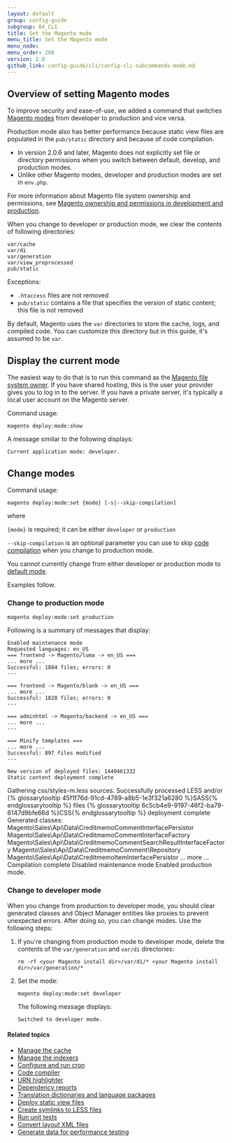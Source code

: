 ```yaml
---
layout: default
group: config-guide 
subgroup: 04_CLI
title: Set the Magento mode
menu_title: Set the Magento mode
menu_node: 
menu_order: 200
version: 2.0
github_link: config-guide/cli/config-cli-subcommands-mode.md
---
```


<h2 id="config-mode-over">Overview of setting Magento modes</h2>
To improve security and ease-of-use, we added a command that switches <a href="{{page.baseurl}}config-guide/bootstrap/magento-modes.html">Magento modes</a> from developer to production and vice versa. 

Production mode also has better performance because static view files are populated in the `pub/static` directory and because of code compilation.

<div class="bs-callout bs-callout-info" id="info">
	<ul><li>In version 2.0.6 and later, Magento does not explicitly set file or directory permissions when you switch between default, develop, and production modes.</li>
		<li>Unlike other Magento modes, developer and production modes are set in <code>env.php</code>.</li></ul>
</div>

For more information about Magento file system ownership and permissions, see [Magento ownership and permissions in development and production]({{page.baseurl}}config-guide/prod/prod_file-sys-perms.html).

When you change to developer or production mode, we clear the contents of following directories:

	var/cache
	var/di
	var/generation
	var/view_preprocessed
	pub/static

Exceptions:

*	`.htaccess` files are not removed
*	`pub/static` contains a file that specifies the version of static content; this file is not removed

<div class="bs-callout bs-callout-info" id="info">
<span class="glyphicon-class">
  <p>By default, Magento uses the <code>var</code> directories to store the cache, logs, and compiled code. You can customize this directory but in this guide, it's assumed to be <code>var</code>.</p></span>
</div>

<h2 id="config-mode-show">Display the current mode</h2>
The easiest way to do that is to run this command as the <a href="{{page.baseurl}}install-gde/prereq/file-sys-perms-over.html">Magento file system owner</a>. If you have shared hosting, this is the user your provider gives you to log in to the server. If you have a private server, it's typically a local user account on the Magento server.

Command usage:

	magento deploy:mode:show

A message similar to the following displays:

	Current application mode: developer.

<h2 id="config-mode-change">Change modes</h2>
Command usage:

	magento deploy:mode:set {mode} [-s|--skip-compilation]

where 

`{mode}` is required; it can be either `developer` or `production`

`--skip-compilation` is an optional parameter you can use to skip <a href="{{page.baseurl}}config-guide/cli/config-cli-subcommands-compiler.html">code compilation</a> when you change to production mode.

<div class="bs-callout bs-callout-info" id="info">
	<p>You cannot currently change from either developer or production mode to <a href="{{ page.baseurl }}config-guide/bootstrap/magento-modes.html#mode-default">default mode</a>.</p>
</div>

Examples follow.

### Change to production mode

	magento deploy:mode:set production

Following is a summary of messages that display:

	Enabled maintenance mode
	Requested languages: en_US
	=== frontend -> Magento/luma -> en_US ===
	... more ...
	Successful: 1884 files; errors: 0
	---

	=== frontend -> Magento/blank -> en_US ===
	... more ...
	Successful: 1828 files; errors: 0
	---

	=== adminhtml -> Magento/backend -> en_US ===
	... more ...
	---

	=== Minify templates ===
	... more ...
	Successful: 897 files modified
	---

	New version of deployed files: 1440461332
	Static content deployment complete
Gathering css/styles-m.less sources.
Successfully processed LESS and/or {% glossarytooltip 45f1f76d-91cd-4789-a8b5-1e3f321a6280 %}SASS{% endglossarytooltip %} files
{% glossarytooltip 6c5cb4e9-9197-46f2-ba79-6147d9bfe66d %}CSS{% endglossarytooltip %} deployment complete
Generated classes:
        Magento\Sales\Api\Data\CreditmemoCommentInterfacePersistor
        Magento\Sales\Api\Data\CreditmemoCommentInterfaceFactory
        Magento\Sales\Api\Data\CreditmemoCommentSearchResultInterfaceFactory
        Magento\Sales\Api\Data\CreditmemoComment\Repository
        Magento\Sales\Api\Data\CreditmemoItemInterfacePersistor
        ... more ...
	Compilation complete
	Disabled maintenance mode
	Enabled production mode.

### Change to developer mode
When you change from production to developer mode, you should clear generated classes and Object Manager entities like proxies to prevent unexpected errors. After doing so, you can change modes. Use the following steps:

1.	If you're changing from production mode to developer mode, delete the contents of the `var/generation` and `var/di` directories:

		rm -rf <your Magento install dir>/var/di/* <your Magento install dir>/var/generation/* 

2.	Set the mode:

		magento deploy:mode:set developer

	The following message displays:

		Switched to developer mode.

#### Related topics

*	<a href="{{page.baseurl}}config-guide/cli/config-cli-subcommands-cache.html">Manage the cache</a>
*	<a href="{{page.baseurl}}config-guide/cli/config-cli-subcommands-index.html">Manage the indexers</a>
*	<a href="{{page.baseurl}}config-guide/cli/config-cli-subcommands-cron.html">Configure and run cron</a>
*	<a href="{{page.baseurl}}config-guide/cli/config-cli-subcommands-compiler.html">Code compiler</a>
*	<a href="{{page.baseurl}}config-guide/cli/config-cli-subcommands-urn.html">URN highlighter</a>
*	<a href="{{page.baseurl}}config-guide/cli/config-cli-subcommands-depen.html">Dependency reports</a>
*	<a href="{{page.baseurl}}config-guide/cli/config-cli-subcommands-i18n.html">Translation dictionaries and language packages</a>
*	<a href="{{page.baseurl}}config-guide/cli/config-cli-subcommands-static-view.html">Deploy static view files</a>
*	<a href="{{page.baseurl}}config-guide/cli/config-cli-subcommands-less-sass.html">Create symlinks to LESS files</a>
*	<a href="{{page.baseurl}}config-guide/cli/config-cli-subcommands-test.html">Run unit tests</a>
*	<a href="{{page.baseurl}}config-guide/cli/config-cli-subcommands-layout-xml.html">Convert layout XML files</a>
*	<a href="{{page.baseurl}}config-guide/cli/config-cli-subcommands-perf-data.html">Generate data for performance testing</a>
